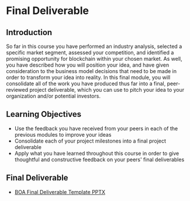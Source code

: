 # Final Deliverable
## Introduction
So far in this course you have performed an industry analysis, selected a specific market segment, assessed your competition, and identified a promising opportunity for blockchain within your chosen market. As well, you have described how you will position your idea, and have given consideration to the business model decisions that need to be made in order to transform your idea into reality. In this final module, you will consolidate all of the work you have produced thus far into a final, peer-reviewed project deliverable, which you can use to pitch your idea to your organization and/or potential investors.

## Learning Objectives
* Use the feedback you have received from your peers in each of the previous modules to improve your ideas
* Consolidate each of your project milestones into a final project deliverable
* Apply what you have learned throughout this course in order to give thoughtful and constructive feedback on your peers' final deliverables

## Final Deliverable
* [BOA Final Deliverable Template PPTX](./files/BOA_Final_Deliverable_Template.pptx)
